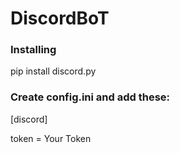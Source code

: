 # DiscordBoT


### Installing

pip install discord.py

### Create config.ini and add these:

[discord]

token = Your Token
